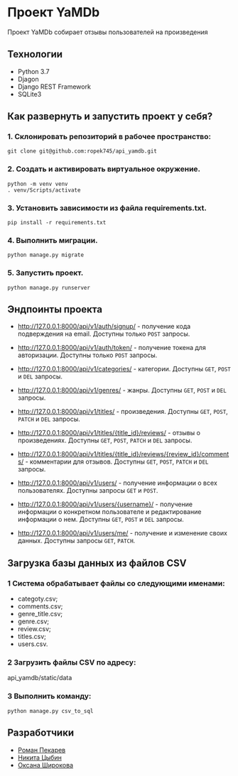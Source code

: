 Проект YaMDb
========================================================
Проект YaMDb собирает отзывы пользователей на произведения
## Технологии
- Python 3.7
- Djagon
- Django REST Framework
- SQLite3
## Как развернуть и запустить проект у себя? ##
### 1. Склонировать репозиторий в рабочее пространство: ###
```
git clone git@github.com:ropek745/api_yamdb.git
```
### 2. Создать и активировать виртуальное окружение. ###
```
python -m venv venv
. venv/Scripts/activate
```
### 3. Установить зависимости из файла requirements.txt. ###
```
pip install -r requirements.txt
```
### 4. Выполнить миграции. ###
```
python manage.py migrate
```
### 5. Запустить проект. ###
```
python manage.py runserver
```
## Эндпоинты проекта ##
- http://127.0.0.1:8000/api/v1/auth/signup/ - получение кода подверждения на email. Доступны только `POST` запросы.

- http://127.0.0.1:8000/api/v1/auth/token/ - получение токена для авторизации. Доступны только `POST` запросы.

- http://127.0.0.1:8000/api/v1/categories/ - категории. Доступны `GET`, `POST` и `DEL` запросы.

- http://127.0.0.1:8000/api/v1/genres/ - жанры. Доступны `GET`, `POST` и `DEL` запросы.

- http://127.0.0.1:8000/api/v1/titles/ - произведения. Доступны `GET`, `POST`, `PATCH` и `DEL` запросы.

- http://127.0.0.1:8000/api/v1/titles/{title_id}/reviews/ - отзывы о произведениях. Доступны `GET`, `POST`, `PATCH` и `DEL` запросы.

- http://127.0.0.1:8000/api/v1/titles/{title_id}/reviews/{review_id}/comments/ - комментарии для отзывов. Доступны `GET`, `POST`, `PATCH` и `DEL` запросы.

- http://127.0.0.1:8000/api/v1/users/ - получение информации о всех пользователях. Доступны запросы `GET` и `POST`.

- http://127.0.0.1:8000/api/v1/users/{username}/ - получение информации о конкретном пользователе и редактирование информации о нем. Доступны `GET`, `POST` и `DEL` запросы.

- http://127.0.0.1:8000/api/v1/users/me/ - получение и изменение своих данных. Доступны запросы `GET`, `PATCH`.

## Загрузка базы данных из файлов CSV ##
### 1 Система обрабатывает файлы со следующими именами: ###
  - categoty.csv;
  - comments.csv;
  - genre_title.csv;
  - genre.csv;
  - review.csv;
  - titles.csv;
  - users.csv.
### 2 Загрузить файлы CSV по адресу: ###
  api_yamdb/static/data
### 3 Выполнить команду: ###
  ```
  python manage.py csv_to_sql
  ```

## Разработчики ##
  - [Роман Пекарев](https://github.com/ropek745)
  - [Никита Цыбин](https://github.com/kellia1903)
  - [Оксана Широкова](https://github.com/son13425)

